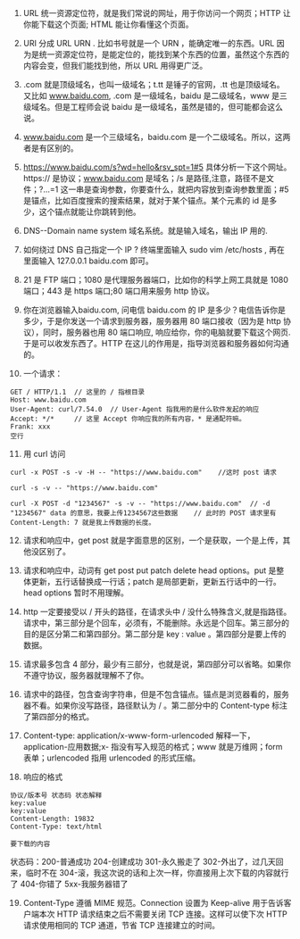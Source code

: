1. URL 统一资源定位符，就是我们常说的网址，用于你访问一个网页；HTTP 让你能下载这个页面; HTML 能让你看懂这个页面。

2. URI 分成 URL URN . 比如书号就是一个 URN ，能确定唯一的东西。URL 因为是统一资源定位符，是能定位的，能找到某个东西的位置，虽然这个东西的内容会变，但我们能找到他，所以 URL 用得更广泛。

3. .com 就是顶级域名，也叫一级域名；t.tt 是锤子的官网，.tt 也是顶级域名。又比如 www.baidu.com, .com 是一级域名，baidu 是二级域名，www 是三级域名。但是工程师会说 baidu 是一级域名，虽然是错的，但可能都会这么说。

4. www.baidu.com 是一个三级域名，baidu.com 是一个二级域名。所以，这两者是有区别的。

5. https://www.baidu.com/s?wd=hello&rsv_spt=1#5 具体分析一下这个网址。https:// 是协议；www.baidu.com 是域名；/s 是路径,注意，路径不是文件；?...=1 这一串是查询参数，你要查什么，就把内容放到查询参数里面；#5 是锚点，比如百度搜索的搜索结果，就对于某个锚点。某个元素的 id 是多少，这个锚点就能让你跳转到他。

6. DNS--Domain name system 域名系统。就是输入域名，输出 IP 用的.

7. 如何绕过 DNS 自己指定一个 IP ? 终端里面输入 sudo vim /etc/hosts , 再在里面输入 127.0.0.1 baidu.com 即可。 

8. 21 是 FTP 端口；1080 是代理服务器端口，比如你的科学上网工具就是 1080 端口；443 是 https 端口;80 端口用来服务 http 协议。

9. 你在浏览器输入baidu.com, 问电信 baidu.com 的 IP 是多少？电信告诉你是多少，于是你发送一个请求到服务器，服务器用 80 端口接收（因为是 http 协议），同时，服务器也用 80 端口响应, 响应给你，你的电脑就要下载这个网页. 于是可以收发东西了。HTTP 在这儿的作用是，指导浏览器和服务器如何沟通的。

10. 一个请求：
```
GET / HTTP/1.1  // 这里的 / 指根目录
Host: www.baidu.com
User-Agent: curl/7.54.0  // User-Agent 指我用的是什么软件发起的响应
Accept: */*		// 这里 Accept 你响应我的所有内容，* 是通配符嘛。
Frank: xxx
空行

```

11. 用 curl 访问
```
curl -x POST -s -v -H -- "https://www.baidu.com"	//这时 post 请求

curl -s -v -- "https://www.baidu.com" 

curl -X POST -d "1234567" -s -v -- "https://www.baidu.com"	// -d "1234567" data 的意思，我要上传1234567这些数据	// 此时的 POST 请求里有 Content-Length: 7 就是我上传数据的长度。
```

12. 请求和响应中，get post 就是字面意思的区别，一个是获取，一个是上传，其他没区别了。

13. 请求和响应中，动词有 get post put patch delete head options。put 是整体更新，五行话替换成一行话；patch 是局部更新，更新五行话中的一行。head options 暂时不用理解。

14. http 一定要接受以 / 开头的路径，在请求头中 / 没什么特殊含义,就是指路径。请求中，第三部分是个回车，必须有，不能删除。永远是个回车。第三部分的目的是区分第二和第四部分。第二部分是 key : value 。第四部分是要上传的数据。

15. 请求最多包含 4 部分，最少有三部分，也就是说，第四部分可以省略。如果你不遵守协议，服务器就理解不了你。

16. 请求中的路径，包含查询字符串，但是不包含锚点。锚点是浏览器看的，服务器不看。如果你没写路径，路径默认为 / 。第二部分中的 Content-type 标注了第四部分的格式。

17. Content-type: application/x-www-form-urlencoded 解释一下，application-应用数据;x- 指没有写入规范的格式；www 就是万维网；form 表单；urlencoded 指用 urlencoded 的形式压缩。

18. 响应的格式
```
协议/版本号 状态码 状态解释
key:value
key:value
Content-Length: 19832
Content-Type: text/html

要下载的内容
```
状态码：200-普通成功 204-创建成功 301-永久搬走了 302-外出了，过几天回来，临时不在 304-滚，我这次说的话和上次一样，你直接用上次下载的内容就行了 404-你错了 5xx-我服务器错了

19. Content-Type 遵循 MIME 规范。Connection 设置为 Keep-alive 用于告诉客户端本次 HTTP 请求结束之后不需要关闭 TCP 连接。这样可以使下次 HTTP 请求使用相同的 TCP 通道，节省 TCP 连接建立的时间。
